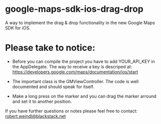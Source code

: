 google-maps-sdk-ios-drag-drop
=============================
A way to implement the drag &amp; drop functionality in the new Google Maps SDK for iOS.

Please take to notice:
=============================
- Before you can compile the project you have to add YOUR_API_KEY in the AppDelegate.
  The way to receive a key is descriped at: https://developers.google.com/maps/documentation/ios/start

- The important class is the GMViewController. The code is well documented and should speak for itself.

- Make a long press on the marker and you can drag the marker arround and set it to another position.

If you have further questions or notes please feel free to contact:
robert.weindl@blackstack.net